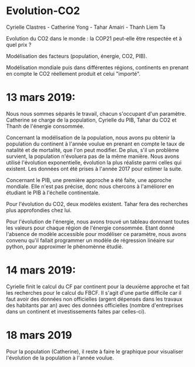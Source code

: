 # Evolution-CO2
Cyrielle Clastres - Catherine Yong -  Tahar Amairi - Thanh Liem Ta

Evolution du CO2 dans le monde : la COP21 peut-elle être respectée et à quel prix ?

Modélisation des facteurs (population, énergie, CO2, PIB).

Modélisation mondiale puis dans différentes régions, continents en prenant en compte le CO2 réellement produit et celui "importé".




# 13 mars 2019:

Nous nous sommes séparés le travail, chacun s'occupant d'un paramètre.
Catherine se charge de la population, Cyrielle du PIB, Tahar du CO2 et Thanh de l'énergie consommée.

Concernant la modélisation de la population, nous avons pu obtenir la population du continent à l'année voulue en prenant en compte le taux de natalité et de mortalité, que l'on peut modifier. De plus, s'il un problème survient, la population n'évoluera pas de la même manière. Nous avons utilisé l'évolution exponentielle, évolution la plus réaliste parmi celles qui existent. Les données ont été prises à l'année 2017 pour estimer la suite. 

Concernant le PIB, une première approche a été faite, une approche mondiale. Elle n'est pas précise, donc nous chercons à l'améliorer en étudiant le PIB à l'échelle continentale.

Pour l'évolution du CO2, deux modèles existent. Tahar fera des recherches plus approfondies chez lui.

Pour l'évolution de l'énergie, nous avons trouvé un tableau donnnant toutes les valeurs pour chaque région de l'énergie consommée. Etant donné l'absence de modèle accessible pour modéliser ce paramètre, nous avons convenu qu'il fallait programmer un modèle de régression linéaire sur python, pour approximer le phénomènne étudié.




# 14 mars 2019:

Cyrielle finit le calcul du CF par continent pour la deuxième approche et fait les recherches pour le calcul du FBCF. Il s'agit d'une partie difficile car il faut avoir des données non officielles (argent dépensés dans les travaux des habitants par an) avec des données officielles (nombre d'entreprises dans un continent et investissements faites par celles-ci).

# 18 mars 2019

Pour la population (Catherine), il reste à faire le graphique pour visualiser l'évolution de la population à l'année voulue.
